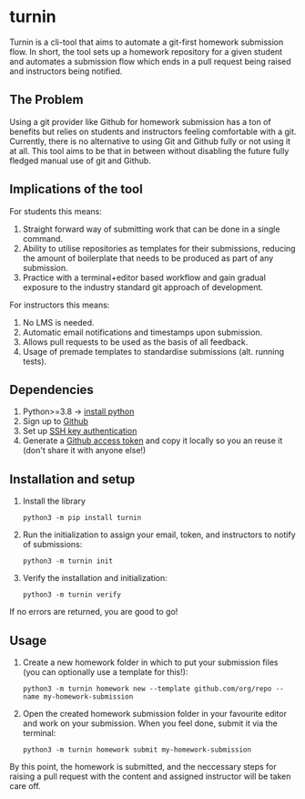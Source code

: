 # turnin

Turnin is a cli-tool that aims to automate a git-first homework submission flow. In short, the tool sets up a homework repository for a given student and automates a submission flow which ends in a pull request being raised and instructors being notified.

## The Problem

Using a git provider like Github for homework submission has a ton of benefits but relies on students and instructors feeling comfortable with a git. Currently, there is no alternative to using Git and Github fully or not using it at all. This tool aims to be that in between without disabling the future fully fledged manual use of git and Github.

## Implications of the tool

For students this means:
1. Straight forward way of submitting work that can be done in a single command.
2. Ability to utilise repositories as templates for their submissions, reducing the amount of boilerplate that needs to be produced as part of any submission.
3. Practice with a terminal+editor based workflow and gain gradual exposure to the industry standard git approach of development.

For instructors this means:
1. No LMS is needed.
2. Automatic email notifications and timestamps upon submission.
3. Allows pull requests to be used as the basis of all feedback.
4. Usage of premade templates to standardise submissions (alt. running tests).

## Dependencies

1. Python>=3.8 -> [install python](https://www.python.org/downloads/)
1. Sign up to [Github](https://docs.github.com/en/get-started/signing-up-for-github/signing-up-for-a-new-github-account)
2. Set up [SSH key authentication](https://docs.github.com/en/authentication/connecting-to-github-with-ssh)
3. Generate a [Github access token](https://docs.github.com/en/authentication/keeping-your-account-and-data-secure/creating-a-personal-access-token) and copy it locally so you an reuse it (don't share it with anyone else!)

## Installation and setup

1. Install the library
    ```console
    python3 -m pip install turnin
    ```
2. Run the initialization to assign your email, token, and instructors to notify of submissions:
    ```console
    python3 -m turnin init 
    ```
3. Verify the installation and initialization:
    ```console
    python3 -m turnin verify
    ```

If no errors are returned, you are good to go!

## Usage

1. Create a new homework folder in which to put your submission files (you can optionally use a template for this!):
    ```console
    python3 -m turnin homework new --template github.com/org/repo --name my-homework-submission
    ```

2. Open the created homework submission folder in your favourite editor and work on your submission. When you feel done, submit it via the terminal:
    ```console
    python3 -m turnin homework submit my-homework-submission
    ```
By this point, the homework is submitted, and the neccessary steps for raising a pull request with the content and assigned instructor will be taken care off.